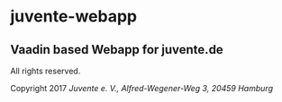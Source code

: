# juvente-webapp

## Vaadin based Webapp for juvente.de

All rights reserved.

Copyright 2017 _Juvente e. V., Alfred-Wegener-Weg 3, 20459 Hamburg_
